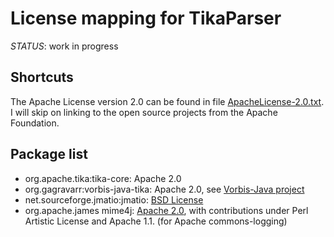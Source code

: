 # License mapping for TikaParser

_STATUS_: work in progress

## Shortcuts

The Apache License version 2.0 can be found in file [ApacheLicense-2.0.txt](ApacheLicense-2.0.txt).
I will skip on linking to the open source projects from the Apache Foundation.

## Package list

* org.apache.tika:tika-core: Apache 2.0
* org.gagravarr:vorbis-java-tika: Apache 2.0,
  see [Vorbis-Java project](https://github.com/Gagravarr/VorbisJava/blob/master/LICENSE.txt)
* net.sourceforge.jmatio:jmatio: [BSD License](JMatIO.bsd.txt)
* org.apache.james mime4j: [Apache 2.0](apache-mime4j-project-license.txt), with contributions under Perl Artistic License and Apache 1.1. (for Apache commons-logging)
     
